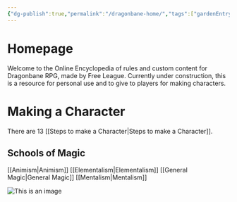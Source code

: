 ```yaml
---
{"dg-publish":true,"permalink":"/dragonbane-home/","tags":["gardenEntry"]}
---
```


# Homepage
Welcome to the Online Encyclopedia of rules and custom content for Dragonbane RPG, made by Free League. Currently under construction, this is a resource for personal use and to give to players for making characters. 

# Making a Character
There are 13 [[Steps to make a Character\|Steps to make a Character]]. 

## Schools of Magic
[[Animism\|Animism]]
[[Elementalism\|Elementalism]]
[[General Magic\|General Magic]]
[[Mentalism\|Mentalism]]

![This is an image](https://i.ibb.co/tKP08x9/Camp-Counsellors-Needed.jpg)
